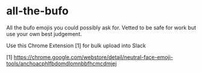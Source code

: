 # all-the-bufo
All the bufo emojis you could possibly ask for. Vetted to be safe for work but use your own best judgement.

Use this Chrome Extension [1] for bulk upload into Slack

[1] https://chrome.google.com/webstore/detail/neutral-face-emoji-tools/anchoacphlfbdomdlomnbbfhcmcdmjej
